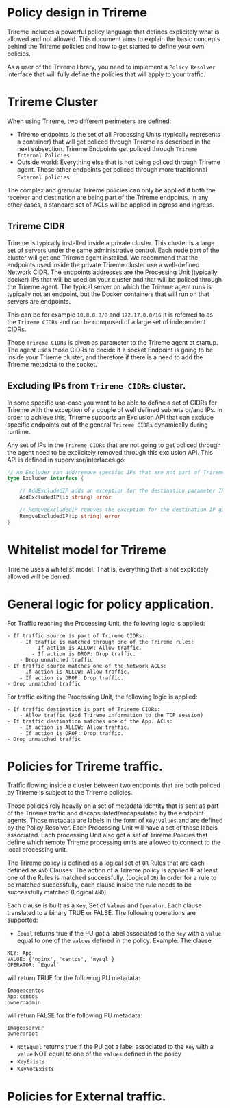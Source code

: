 # Policy design in Trireme

Trireme includes a powerful policy language that defines explicitely what is allowed and not allowed.
This document aims to explain the basic concepts behind the Trireme policies and how to get started to define your own policies.

As a user of the Trireme library, you need to implement a `Policy Resolver` interface that will fully define the policies that will apply to your traffic.

# Trireme Cluster

When using Trireme, two different perimeters are defined:
* Trireme endpoints is the set of all Processing Units (typically represents a container) that will get policed through Trireme as described in the next subsection. Trireme Endpoints get policed through `Trireme Internal Policies`
* Outside world: Everything else that is not being policed through Trireme agent. Those other endpoints get policed through more traditionnal  `External policies`

The complex and granular Trireme policies can only be applied if both the receiver and destination are being part of the Trireme endpoints.
In any other cases, a standard set of ACLs will be applied in egress and ingress.

## Trireme CIDR

Trireme is typically installed inside a private cluster. This cluster is a large set of servers under the same administrative control. Each node part of the cluster will get one Trireme agent installed.
We recommend that the endpoints used inside the private Trireme cluster use a well-defined Network CIDR.
The endpoints addresses are the Processing Unit (typically docker) IPs that will be used on your cluster and that will be policed through the Trireme agent.
The typical server on which the Trireme agent runs is typically not an endpoint, but the Docker containers that will run on that servers are endpoints.

This can be for example `10.0.0.0/8` and `172.17.0.0/16` It is referred to as the `Trireme CIDRs` and can be composed of a large set of independent CIDRs.

Those `Trireme CIDRs` is given as parameter to the Trireme agent at startup. The agent uses those CIDRs to decide if a socket Endpoint is going to be inside your Trireme cluster, and therefore if there is a need to add the Trireme metadata to the socket.

## Excluding IPs from `Trireme CIDRs` cluster.

In some specific use-case you want to be able to define a set of CIDRs for Trireme with the exception of a couple of well defined subnets or/and IPs. In order to achieve this, Trireme supports an Exclusion API that can exclude specific endpoints out of the general `Trireme CIDRs` dynamically during runtime.

Any set of IPs in the `Trireme CIDRs` that are not going to get policed through the agent need to be explicitely removed through this exclusion API. This API is defined in supervisor/interfaces.go:


```go
// An Excluder can add/remove specific IPs that are not part of Trireme.
type Excluder interface {

	// AddExcludedIP adds an exception for the destination parameter IP, allowing all the traffic.
	AddExcludedIP(ip string) error

	// RemoveExcludedIP removes the exception for the destination IP given in parameter.
	RemoveExcludedIP(ip string) error
}
```


# Whitelist model for Trireme

Trireme uses a whitelist model. That is, everything that is not explicitely allowed will be denied.

# General logic for policy application.

For Traffic reaching the Processing Unit, the following logic is applied:
```
- If traffic source is part of Trireme CIDRs:
    - If traffic is matched through one of the Trireme rules:
        - If action is ALLOW: Allow traffic.
        - If action is DROP: Drop traffic.
    - Drop unmatched traffic
- If traffic source matches one of the Network ACLs:
    - If action is ALLOW: Allow traffic.
    - If action is DROP: Drop traffic.
- Drop unmatched traffic
```

For traffic exiting the Processing Unit, the following logic is applied:

```
- If traffic destination is part of Trireme CIDRs:
    - Allow traffic (Add Trireme information to the TCP session)
- If traffic destination matches one of the App. ACLs:
    - If action is ALLOW: Allow traffic.
    - If action is DROP: Drop traffic.
- Drop unmatched traffic
```

# Policies for Trireme traffic.

Traffic flowing inside a cluster between two endpoints that are both policed by Trireme is subject to the Trireme policies.

Those policies rely heavily on a set of metadata identity that is sent as part of the Trireme traffic and decapsulated/encapsulated by the endpoint agents.
Those metadata are labels in the form of `Key:values` and are defined by the  Policy Resolver.
Each Processing Unit will have a set of those labels associated.
Each processing Unit also got a set of Trireme Policies that define which remote Trireme processing units are allowed to connect to the local processing unit.

The Trireme policy is defined as a logical set of `OR` Rules that are each defined as `AND` Clauses:
The action of a Trireme policy is applied IF at least one of the Rules is matched successfully. (Logical `OR`)
In order for a rule to be matched successfully, each clause inside the rule needs to be successfully matched (Logical `AND`)

Each clause is built as a `Key`, Set of `Values` and `Operator`.
Each clause translated to a binary TRUE or FALSE.
The following operations are supported:

* `Equal` returns true if the PU got a label associated to the `Key` with a `value` equal to one of the `values` defined in the policy.
Example:
The clause
```
KEY: App
VALUE: {'nginx', 'centos', 'mysql'}
OPERATOR: `Equal`
```
will return TRUE for the following PU metadata:
```
Image:centos
App:centos
owner:admin
```

will return FALSE for the following PU metadata:
```
Image:server
owner:root
```

* `NotEqual` returns true if the PU got a label associated to the `Key` with a `value` NOT equal to one of the `values` defined in the policy
* `KeyExists`
* `KeyNotExists`

# Policies for External traffic.
